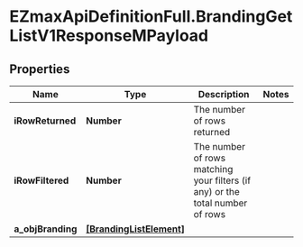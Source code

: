 # EZmaxApiDefinitionFull.BrandingGetListV1ResponseMPayload

## Properties

Name | Type | Description | Notes
------------ | ------------- | ------------- | -------------
**iRowReturned** | **Number** | The number of rows returned | 
**iRowFiltered** | **Number** | The number of rows matching your filters (if any) or the total number of rows | 
**a_objBranding** | [**[BrandingListElement]**](BrandingListElement.md) |  | 


